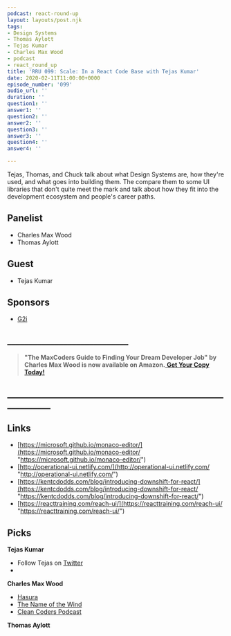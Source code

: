 ```yaml
---
podcast: react-round-up
layout: layouts/post.njk
tags:
- Design Systems
- Thomas Aylott
- Tejas Kumar
- Charles Max Wood
- podcast
- react_round_up
title: 'RRU 099: Scale: In a React Code Base with Tejas Kumar'
date: 2020-02-11T11:00:00+0000
episode_number: '099'
audio_url: ''
duration: ''
question1: ''
answer1: ''
question2: ''
answer2: ''
question3: ''
answer3: ''
question4: ''
answer4: ''

---
```

Tejas, Thomas, and Chuck talk about what Design Systems are, how they're used, and what goes into building them. The compare them to some UI libraries that don't quite meet the mark and talk about how they fit into the development ecosystem and people's career paths.

## Panelist

* Charles Max Wood
* Thomas Aylott

## Guest

* Tejas Kumar

## Sponsors

* [G2i](https://www.g2i.co/?utm_source=React_Roundup&utm_medium=Podcast&utm_campaign=DevChat)

## **____________________________**

> **"The MaxCoders Guide to Finding Your Dream Developer Job" by Charles Max Wood is now available on Amazon.**[ **Get Your Copy Today!**](https://www.amazon.com/gp/product/B081MBL5C9/ref=as_li_ss_tl?ie=UTF8&linkCode=sl1&tag=devchattv-20&linkId=9d61363241636e2546ef46abba198746&language=en_US)

## **____________________________________________________________**

## Links

* [https://microsoft.github.io/monaco-editor/](https://microsoft.github.io/monaco-editor/ "https://microsoft.github.io/monaco-editor/")
* [http://operational-ui.netlify.com/](http://operational-ui.netlify.com/ "http://operational-ui.netlify.com/")
* [https://kentcdodds.com/blog/introducing-downshift-for-react/](https://kentcdodds.com/blog/introducing-downshift-for-react/ "https://kentcdodds.com/blog/introducing-downshift-for-react/")
* [https://reacttraining.com/reach-ui/](https://reacttraining.com/reach-ui/ "https://reacttraining.com/reach-ui/")

## Picks

**Tejas Kumar**

* Follow Tejas on [Twitter](https://twitter.com/brittanyirl?lang=en)
* 

**Charles Max Wood**

* [Hasura](https://hasura.io)
* [The Name of the Wind](https://amzn.to/37Dy9xg)
* [Clean Coders Podcast](https://devchat.tv/clean-coders)

**Thomas Aylott**